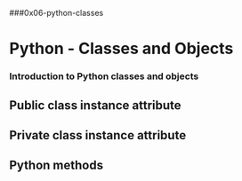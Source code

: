 ###0x06-python-classes
# Python - Classes and Objects
### Introduction to Python classes and objects
## Public class instance attribute
## Private class instance attribute
## Python methods

